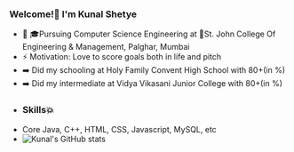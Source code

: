 ### Welcome!👋 I'm Kunal Shetye

- 👊 🎓Pursuing Computer Science Engineering at 🏤St. John College Of Engineering & Management, Palghar, Mumbai
- ⚡ Motivation: Love to score goals both in life and pitch
- ➡️ Did my schooling at Holy Family Convent High School with 80+(in %)
- ➡️ Did my intermediate at Vidya Vikasani Junior College with 80+(in %)
- ### Skills💥
-  Core Java, C++, HTML, CSS, Javascript, MySQL, etc
-  ![Kunal's GitHub stats](https://github-readme-stats.vercel.app/api?username=Kunalshetye321&show_icons=true&theme=radical)


